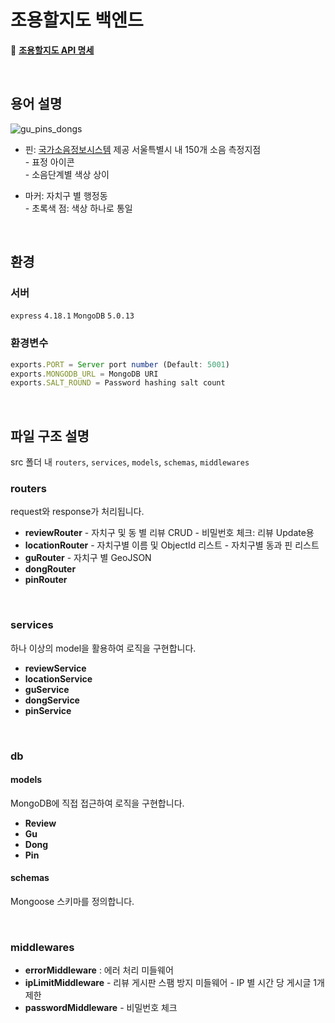 # 조용할지도 백엔드

📌 [**조용할지도 API 명세**](https://docs.google.com/spreadsheets/d/1SAP_Yc2HSR3E3hdOgMTEE_jvnj4RDiVaQQbsuSi8bhg/edit#gid=0)

<br/>

## 용어 설명

![gu_pins_dongs](https://user-images.githubusercontent.com/85475577/196342058-bb89fd54-65c6-4aee-a871-76a0f6ceaa4a.png)

- 핀: [국가소음정보시스템](https://www.noiseinfo.or.kr/) 제공 서울특별시 내 150개 소음 측정지점  
  \- 표정 아이콘  
  \- 소음단계별 색상 상이  

- 마커: 자치구 별 행정동  
  \- 초록색 점: 색상 하나로 통일  

<br/>

## 환경

### 서버

`express` `4.18.1`
`MongoDB` `5.0.13`

### 환경변수

```javascript
exports.PORT = Server port number (Default: 5001)
exports.MONGODB_URL = MongoDB URI
exports.SALT_ROUND = Password hashing salt count
```

<br/>

## 파일 구조 설명

src 폴더 내 `routers`, `services`, `models`, `schemas`, `middlewares`

### routers

request와 response가 처리됩니다.

- **reviewRouter**
  \- 자치구 및 동 별 리뷰 CRUD
  \- 비밀번호 체크: 리뷰 Update용
- **locationRouter**
  \- 자치구별 이름 및 ObjectId 리스트
  \- 자치구별 동과 핀 리스트
- **guRouter**
  \- 자치구 별 GeoJSON
- **dongRouter**
- **pinRouter**

<br/>

### services
하나 이상의 model을 활용하여 로직을 구현합니다.
- **reviewService**
- **locationService**
- **guService**
- **dongService**
- **pinService**

<br/>

### db

#### models
MongoDB에 직접 접근하여 로직을 구현합니다.
- **Review**
- **Gu**
- **Dong**
- **Pin**

#### schemas

Mongoose 스키마를 정의합니다.

<br/>

### middlewares
- **errorMiddleware** : 에러 처리 미들웨어
- **ipLimitMiddleware**
  \- 리뷰 게시판 스팸 방지 미들웨어
  \- IP 별 시간 당 게시글 1개 제한
- **passwordMiddleware**
  \- 비밀번호 체크
